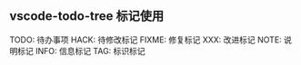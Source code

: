 ## vscode-todo-tree 标记使用

TODO:  待办事项
HACK:  待修改标记
FIXME: 修复标记
XXX:   改进标记
NOTE:  说明标记
INFO:  信息标记
TAG:   标识标记